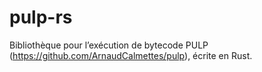 # pulp-rs
Bibliothèque pour l’exécution de bytecode PULP (https://github.com/ArnaudCalmettes/pulp), écrite en Rust.
